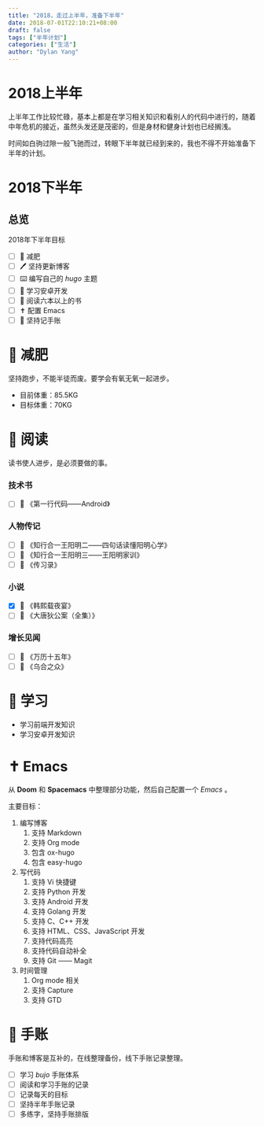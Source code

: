```yaml
---
title: "2018，走过上半年，准备下半年"
date: 2018-07-01T22:10:21+08:00
draft: false
tags: ["半年计划"]
categories: ["生活"]
author: "Dylan Yang"
---
```


# 2018上半年

上半年工作比较忙碌，基本上都是在学习相关知识和看别人的代码中进行的，随着中年危机的接近，虽然头发还是茂密的，但是身材和健身计划也已经搁浅。

时间如白驹过隙一般飞驰而过，转眼下半年就已经到来的，我也不得不开始准备下半年的计划。

<!--more-->

# 2018下半年

## 总览

2018年下半年目标

- [ ] 💪 减肥
- [ ] 🖊️ 坚持更新博客
- [ ] ⌨️ 编写自己的 *hugo* 主题
- [ ] 📝 学习安卓开发
- [ ] 📖 阅读六本以上的书
- [ ] ✝️ 配置 Emacs
- [ ] 📒 坚持记手账

# 💪 减肥

坚持跑步，不能半徒而废。要学会有氧无氧一起进步。

- 目前体重：85.5KG
- 目标体重：70KG

# 📖 阅读

读书使人进步，是必须要做的事。

### 技术书

- [ ] 📖 《第一行代码——Android》

### 人物传记

- [ ] 📖 《知行合一王阳明二——四句话读懂阳明心学》
- [ ] 📖 《知行合一王阳明三——王阳明家训》
- [ ] 📖 《传习录》

### 小说

- [x] 📖 《韩熙载夜宴》
- [ ] 📖 《大唐狄公案（全集）》

### 增长见闻

- [ ] 📖 《万历十五年》
- [ ] 📖 《乌合之众》

# 📝 学习

- 学习前端开发知识
- 学习安卓开发知识

# ✝️ Emacs

从 **Doom** 和 **Spacemacs** 中整理部分功能，然后自己配置一个 *Emacs* 。

主要目标：

1. 编写博客
    1. 支持 Markdown
    2. 支持 Org mode
    3. 包含 ox-hugo 
    4. 包含 easy-hugo
2. 写代码
    1. 支持 Vi 快捷键
    2. 支持 Python 开发
    3. 支持 Android 开发
    4. 支持 Golang 开发
    5. 支持 C、C++ 开发
    6. 支持 HTML、CSS、JavaScript 开发
    7. 支持代码高亮
    8. 支持代码自动补全
    9. 支持 Git —— Magit
3.  时间管理
    1.  Org mode 相关
    2.  支持 Capture
    3.  支持 GTD

# 📒 手账

手账和博客是互补的，在线整理备份，线下手账记录整理。

- [ ] 学习 *bujo* 手账体系
- [ ] 阅读和学习手账的记录
- [ ] 记录每天的目标
- [ ] 坚持半年手账记录
- [ ] 多练字，坚持手账排版
